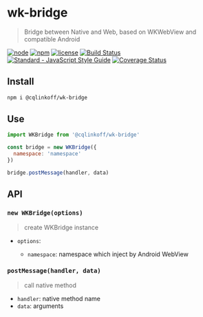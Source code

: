 # wk-bridge

> Bridge between Native and Web, based on WKWebView and compatible Android

[![node](https://img.shields.io/node/v/@cqlinkoff/wk-bridge.svg)](https://www.npmjs.com/package/@cqlinkoff/wk-bridge)
[![npm](https://img.shields.io/npm/v/@cqlinkoff/wk-bridge.svg)](https://www.npmjs.com/package/@cqlinkoff/wk-bridge)
[![license](https://img.shields.io/npm/l/@cqlinkoff/wk-bridge.svg)](https://github.com/cqlinkoff/wk-bridge/blob/master/LICENSE)
[![Build Status](https://travis-ci.org/cqlinkoff/wk-bridge.svg?branch=master)](https://travis-ci.org/cqlinkoff/wk-bridge)
[![Standard - JavaScript Style Guide](https://img.shields.io/badge/code_style-standard-brightgreen.svg)](http://standardjs.com/)
[![Coverage Status](https://coveralls.io/repos/github/cqlinkoff/wk-bridge/badge.svg?branch=master)](https://coveralls.io/github/cqlinkoff/wk-bridge?branch=master)

## Install

```bash
npm i @cqlinkoff/wk-bridge
```

## Use

```js
import WKBridge from '@cqlinkoff/wk-bridge'

const bridge = new WKBridge({
  namespace: 'namespace'
})

bridge.postMessage(handler, data)
```

## API

### `new WKBridge(options)`

> create WKBridge instance

- `options`:

  - `namespace`: namespace which inject by Android WebView

### `postMessage(handler, data)`

> call native method

- `handler`: native method name
- `data`: arguments
